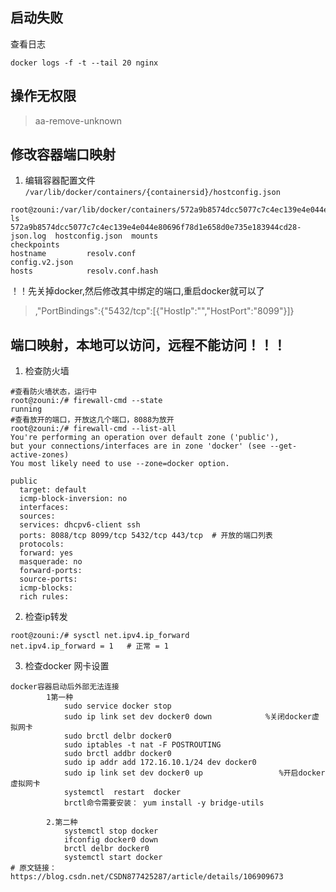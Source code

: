 ## 启动失败
查看日志
```
docker logs -f -t --tail 20 nginx
```

## 操作无权限
> aa-remove-unknown

## 修改容器端口映射
1. 编辑容器配置文件 `/var/lib/docker/containers/{containersid}/hostconfig.json` 

```shell
root@zouni:/var/lib/docker/containers/572a9b8574dcc5077c7c4ec139e4e044e80696f78d1e658d0e735e183944cd28# ls
572a9b8574dcc5077c7c4ec139e4e044e80696f78d1e658d0e735e183944cd28-json.log  hostconfig.json  mounts
checkpoints                                                                hostname         resolv.conf
config.v2.json                                                             hosts            resolv.conf.hash
```
！！先关掉docker,然后修改其中绑定的端口,重启docker就可以了
> ,"PortBindings":{"5432/tcp":[{"HostIp":"","HostPort":"8099"}]}

## 端口映射，本地可以访问，远程不能访问！！！
1. 检查防火墙
```shell
#查看防火墙状态，运行中
root@zouni:/# firewall-cmd --state
running
#查看放开的端口，开放这几个端口，8088为放开
root@zouni:/# firewall-cmd --list-all
You're performing an operation over default zone ('public'),
but your connections/interfaces are in zone 'docker' (see --get-active-zones)
You most likely need to use --zone=docker option.

public
  target: default
  icmp-block-inversion: no
  interfaces:
  sources:
  services: dhcpv6-client ssh
  ports: 8088/tcp 8099/tcp 5432/tcp 443/tcp  # 开放的端口列表
  protocols:
  forward: yes
  masquerade: no
  forward-ports:
  source-ports:
  icmp-blocks:
  rich rules:

```
2. 检查ip转发
```shell
root@zouni:/# sysctl net.ipv4.ip_forward
net.ipv4.ip_forward = 1   # 正常 = 1

```
3. 检查docker 网卡设置
```
docker容器启动后外部无法连接
		1第一种
			sudo service docker stop
			sudo ip link set dev docker0 down            %关闭docker虚拟网卡
			sudo brctl delbr docker0
			sudo iptables -t nat -F POSTROUTING
			sudo brctl addbr docker0
			sudo ip addr add 172.16.10.1/24 dev docker0
			sudo ip link set dev docker0 up 				%开启docker虚拟网卡
			systemctl  restart  docker
			brctl命令需要安装： yum install -y bridge-utils
			
		2.第二种
			systemctl stop docker
			ifconfig docker0 down
			brctl delbr docker0
			systemctl start docker
# 原文链接：https://blog.csdn.net/CSDN877425287/article/details/106909673
```
